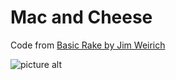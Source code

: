 # Mac and Cheese
Code from [Basic Rake by Jim Weirich](https://youtu.be/AFPWDzHWjEY)

![picture alt](https://i.ytimg.com/vi/AFPWDzHWjEY/maxresdefault.jpg "Basic Rake by Jim Weirich")
